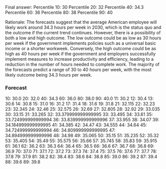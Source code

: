 Final answer:
Percentile 10: 30
Percentile 20: 32
Percentile 40: 34.3
Percentile 60: 36
Percentile 80: 38
Percentile 90: 40

Rationale:
The forecasts suggest that the average American employee will likely work around 34.3 hours per week in 2030, which is the status quo and the outcome if the current trend continues. However, there is a possibility of both a low and high outcome. The low outcome could be as low as 30 hours per week if the government implements policies such as a universal basic income or a shorter workweek. Conversely, the high outcome could be as high as 40 hours per week if the government and employers successfully implement measures to increase productivity and efficiency, leading to a reduction in the number of hours needed to complete work. The majority of the forecasts predict a range of 30 to 40 hours per week, with the most likely outcome being 34.3 hours per week.

### Forecast

10: 30.0
20: 32.0
40: 34.3
60: 36.0
80: 38.0
90: 40.0
11: 30.2
12: 30.4
13: 30.6
14: 30.8
15: 31.0
16: 31.2
17: 31.4
18: 31.6
19: 31.8
21: 32.115
22: 32.23
23: 32.345
24: 32.46
25: 32.575
26: 32.69
27: 32.805
28: 32.92
29: 33.035
30: 33.15
31: 33.265
32: 33.379999999999995
33: 33.495
34: 33.61
35: 33.724999999999994
36: 33.839999999999996
37: 33.955
38: 34.07
39: 34.184999999999995
41: 34.385
42: 34.47
43: 34.555
44: 34.64
45: 34.724999999999994
46: 34.809999999999995
47: 34.894999999999996
48: 34.98
49: 35.065
50: 35.15
51: 35.235
52: 35.32
53: 35.405
54: 35.49
55: 35.575
56: 35.66
57: 35.745
58: 35.83
59: 35.915
61: 36.1
62: 36.2
63: 36.3
64: 36.4
65: 36.5
66: 36.6
67: 36.7
68: 36.8
69: 36.9
70: 37.0
71: 37.1
72: 37.2
73: 37.3
74: 37.4
75: 37.5
76: 37.6
77: 37.7
78: 37.8
79: 37.9
81: 38.2
82: 38.4
83: 38.6
84: 38.8
85: 39.0
86: 39.2
87: 39.4
88: 39.6
89: 39.8